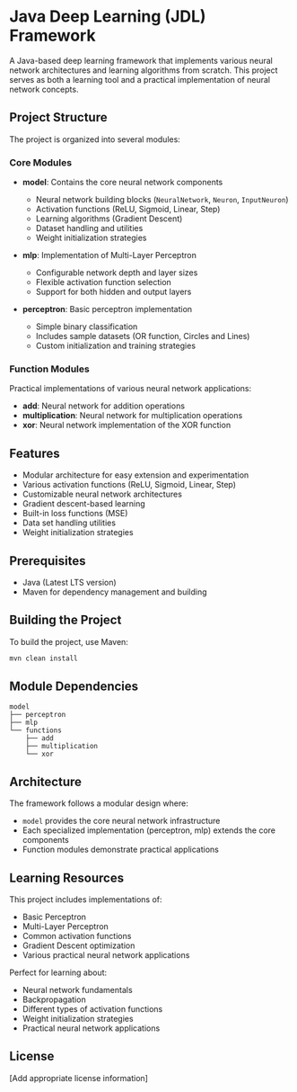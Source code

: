 # Java Deep Learning (JDL) Framework

A Java-based deep learning framework that implements various neural network architectures and learning algorithms from scratch. This project serves as both a learning tool and a practical implementation of neural network concepts.

## Project Structure

The project is organized into several modules:

### Core Modules

- **model**: Contains the core neural network components
  - Neural network building blocks (`NeuralNetwork`, `Neuron`, `InputNeuron`)
  - Activation functions (ReLU, Sigmoid, Linear, Step)
  - Learning algorithms (Gradient Descent)
  - Dataset handling and utilities
  - Weight initialization strategies

- **mlp**: Implementation of Multi-Layer Perceptron
  - Configurable network depth and layer sizes
  - Flexible activation function selection
  - Support for both hidden and output layers

- **perceptron**: Basic perceptron implementation
  - Simple binary classification
  - Includes sample datasets (OR function, Circles and Lines)
  - Custom initialization and training strategies

### Function Modules

Practical implementations of various neural network applications:

- **add**: Neural network for addition operations
- **multiplication**: Neural network for multiplication operations
- **xor**: Neural network implementation of the XOR function

## Features

- Modular architecture for easy extension and experimentation
- Various activation functions (ReLU, Sigmoid, Linear, Step)
- Customizable neural network architectures
- Gradient descent-based learning
- Built-in loss functions (MSE)
- Data set handling utilities
- Weight initialization strategies

## Prerequisites

- Java (Latest LTS version)
- Maven for dependency management and building

## Building the Project

To build the project, use Maven:

```bash
mvn clean install
```

## Module Dependencies

```
model
├── perceptron
├── mlp
└── functions
    ├── add
    ├── multiplication
    └── xor
```

## Architecture

The framework follows a modular design where:
- `model` provides the core neural network infrastructure
- Each specialized implementation (perceptron, mlp) extends the core components
- Function modules demonstrate practical applications

## Learning Resources

This project includes implementations of:
- Basic Perceptron
- Multi-Layer Perceptron
- Common activation functions
- Gradient Descent optimization
- Various practical neural network applications

Perfect for learning about:
- Neural network fundamentals
- Backpropagation
- Different types of activation functions
- Weight initialization strategies
- Practical neural network applications

## License

[Add appropriate license information]
